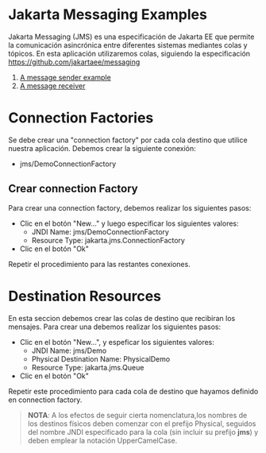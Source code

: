 # Jakarta Messaging Examples

Jakarta Messaging (JMS) es una especificación de Jakarta EE que permite la 
comunicación asincrónica entre diferentes sistemas mediantes colas y tópicos. 
En esta aplicación utilizaremos colas, siguiendo la especificación 
https://github.com/jakartaee/messaging

1. [A message sender example](sender/README.md)
2. [A message receiver](receiver/README.md)

# Connection Factories

Se debe crear una "connection factory" por cada cola destino que utilice nuestra 
aplicación. Debemos crear la siguiente conexión:

* jms/DemoConnectionFactory

## Crear connection Factory

Para crear una connection factory, debemos realizar los siguientes pasos:

* Clic en el botón "New..." y luego especificar los siguientes valores:
    * JNDI Name: jms/DemoConnectionFactory
    * Resource Type: jakarta.jms.ConnectionFactory
* Clic en el botón "Ok"

Repetir el procedimiento para las restantes conexiones.

# Destination Resources

En esta seccion debemos crear las colas de destino que recibiran los mensajes. 
Para crear una debemos realizar los siguientes pasos:

* Clic en el botón "New...", y espeficar los siguientes valores:
    * JNDI Name: jms/Demo
    * Physical Destination Name: PhysicalDemo
    * Resource Type: jakarta.jms.Queue
* Clic en el botón "Ok"

Repetir este procedimiento para cada cola de destino que hayamos definido en 
connection factory.

> **NOTA**: A los efectos de seguir cierta nomenclatura,los nombres de los 
destinos físicos deben comenzar con el prefijo Physical, seguidos del nombre 
JNDI especificado para la cola (sin incluir su prefijo **jms**) y deben emplear 
la notación UpperCamelCase.

